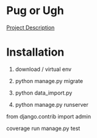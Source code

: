 # Pug or Ugh

[Project Description](docs/README.md)

# Installation

1. download / virtual env

2. python manage.py migrate

3. python data_import.py

4. python manage.py runserver

from django.contrib import admin

coverage run manage.py test




